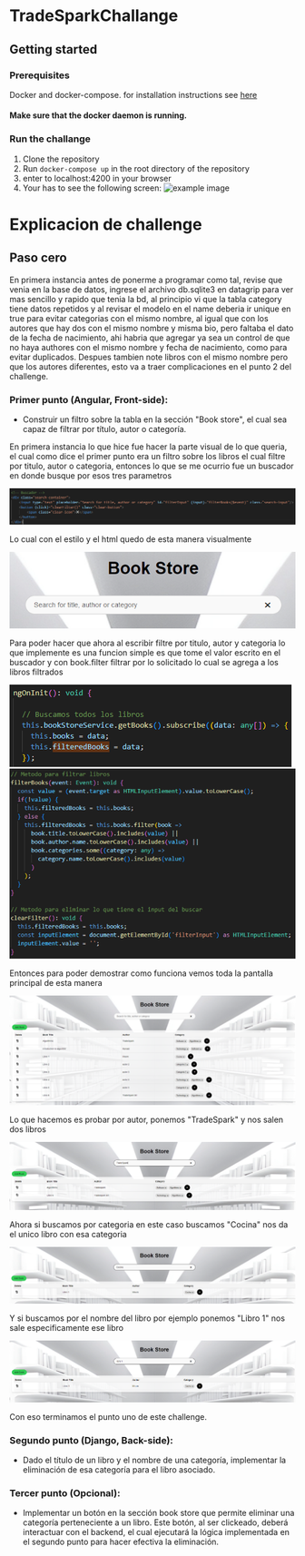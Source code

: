 # TradeSparkChallange



## Getting started

### Prerequisites
Docker and docker-compose. for installation instructions see [here](https://docs.docker.com/install/)

#### Make sure that the docker daemon is running.


### Run the challange
1. Clone the repository
2. Run `docker-compose up` in the root directory of the repository
3. enter to localhost:4200 in your browser
4. Your has to see the following screen:
![example image](images/main_screen.png)

# Explicacion de challenge


## Paso cero

En primera instancia antes de ponerme a programar como tal, revise que venia en la base de datos, ingrese el archivo db.sqlite3 en datagrip para ver mas sencillo y rapido que tenia la bd, al principio vi que la tabla category tiene datos repetidos y al revisar el modelo en el name deberia ir unique en true para evitar categorias con el mismo nombre, al igual que con los autores que hay dos con el mismo nombre y misma bio, pero faltaba el dato de la fecha de nacimiento, ahi habria que agregar ya sea un control de que no haya authores con el mismo nombre y fecha de nacimiento, como para evitar duplicados. Despues tambien note libros con el mismo nombre pero que los autores diferentes, esto va a traer complicaciones en el punto 2 del challenge. 

### Primer punto (Angular, Front-side):
- Construir un filtro sobre la tabla en la sección "Book store", el cual sea capaz de filtrar por título, autor o categoría.

En primera instancia lo que hice fue hacer la parte visual de lo que queria, el cual como dice el primer punto era un filtro sobre los libros el cual filtre por titulo, autor o categoria, entonces lo que se me ocurrio fue un buscador en donde busque por esos tres parametros

![example image](images/buscador.png)

Lo cual con el estilo y el html quedo de esta manera visualmente

![example image](images/buscador-front.png)

Para poder hacer que ahora al escribir filtre por titulo, autor y categoria lo que implemente es una funcion simple es que tome el valor escrito en el buscador y con book.filter filtrar por lo solicitado lo cual se agrega a los libros filtrados 

![example image](images/init.png)
![example image](images/filter.png)

Entonces para poder demostrar como funciona vemos toda la pantalla principal de esta manera

![example image](images/principal.png)

Lo que hacemos es probar por autor, ponemos "TradeSpark" y nos salen dos libros

![example image](images/autor.png)

Ahora si buscamos por categoria en este caso buscamos "Cocina" nos da el unico libro con esa categoria

![example image](images/categoria.png)

Y si buscamos por el nombre del libro por ejemplo ponemos "Libro 1" nos sale especificamente ese libro

![example image](images/libro.png)

Con eso terminamos el punto uno de este challenge.

### Segundo punto (Django, Back-side):
- Dado el título de un libro y el nombre de una categoría, implementar la eliminación de esa categoría para el libro asociado.


### Tercer punto (Opcional):
- Implementar un botón en la sección book store que permite eliminar una categoría perteneciente a un libro. Este botón, al ser clickeado, deberá interactuar con el backend, el cual ejecutará la lógica implementada en el segundo punto para hacer efectiva la eliminación.